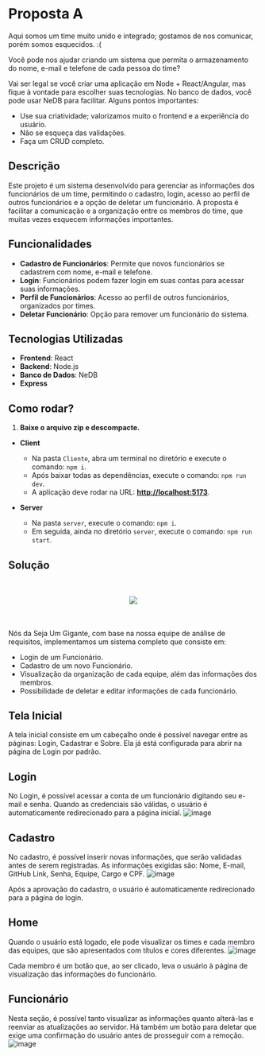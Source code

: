 # Proposta A
Aqui somos um time muito unido e integrado; gostamos de nos comunicar, porém somos esquecidos. :(

Você pode nos ajudar criando um sistema que permita o armazenamento do nome, e-mail e telefone de cada pessoa do time?

Vai ser legal se você criar uma aplicação em Node + React/Angular, mas fique à vontade para escolher suas tecnologias. No banco de dados, você pode usar NeDB para facilitar. 
Alguns pontos importantes:
- Use sua criatividade; valorizamos muito o frontend e a experiência do usuário.
- Não se esqueça das validações.
- Faça um CRUD completo.

## Descrição

Este projeto é um sistema desenvolvido para gerenciar as informações dos funcionários de um time, permitindo o cadastro, login, acesso ao perfil de outros funcionários e a opção de deletar um funcionário. A proposta é facilitar a comunicação e a organização entre os membros do time, que muitas vezes esquecem informações importantes.

## Funcionalidades

- **Cadastro de Funcionários**: Permite que novos funcionários se cadastrem com nome, e-mail e telefone.
- **Login**: Funcionários podem fazer login em suas contas para acessar suas informações.
- **Perfil de Funcionários**: Acesso ao perfil de outros funcionários, organizados por times.
- **Deletar Funcionário**: Opção para remover um funcionário do sistema.

## Tecnologias Utilizadas

- **Frontend**: React
- **Backend**: Node.js
- **Banco de Dados**: NeDB
- **Express**

## Como rodar?

1. **Baixe o arquivo zip e descompacte.**

- **Client**
  - Na pasta `Cliente`, abra um terminal no diretório e execute o comando: `npm i`.
  - Após baixar todas as dependências, execute o comando: `npm run dev`.
  - A aplicação deve rodar na URL: **[http://localhost:5173](http://localhost:5173)**.

- **Server**
  - Na pasta `server`, execute o comando: `npm i`.
  - Em seguida, ainda no diretório `server`, execute o comando: `npm run start`.

## Solução

<p align="center" style="margin:50px;">
  <img src="https://github.com/user-attachments/assets/26373b3a-43c8-420e-a066-0446df0289df"></p>


Nós da Seja Um Gigante, com base na nossa equipe de análise de requisitos, implementamos um sistema completo que consiste em:
- Login de um Funcionário.
- Cadastro de um novo Funcionário.
- Visualização da organização de cada equipe, além das informações dos membros.
- Possibilidade de deletar e editar informações de cada funcionário.

## Tela Inicial

A tela inicial consiste em um cabeçalho onde é possível navegar entre as páginas: Login, Cadastrar e Sobre. Ela já está configurada para abrir na página de Login por padrão.

## Login

No Login, é possível acessar a conta de um funcionário digitando seu e-mail e senha. Quando as credenciais são válidas, o usuário é automaticamente redirecionado para a página inicial.
![image](https://github.com/user-attachments/assets/25442362-798c-44a7-ae9b-5acfdf7abe85)

## Cadastro

No cadastro, é possível inserir novas informações, que serão validadas antes de serem registradas. As informações exigidas são: Nome, E-mail, GitHub Link, Senha, Equipe, Cargo e CPF.
![image](https://github.com/user-attachments/assets/e012f343-95c9-43e6-b75c-23211ef62978)

Após a aprovação do cadastro, o usuário é automaticamente redirecionado para a página de login.

## Home

Quando o usuário está logado, ele pode visualizar os times e cada membro das equipes, que são apresentados com títulos e cores diferentes.
![image](https://github.com/user-attachments/assets/8daba2ba-af18-4bef-8c2b-9ab387472c6d)

Cada membro é um botão que, ao ser clicado, leva o usuário à página de visualização das informações do funcionário.

## Funcionário

Nesta seção, é possível tanto visualizar as informações quanto alterá-las e reenviar as atualizações ao servidor. Há também um botão para deletar que exige uma confirmação do usuário antes de prosseguir com a remoção.
![image](https://github.com/user-attachments/assets/dde81a6b-a6d4-4b02-aaff-07c30c275a22)
